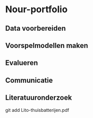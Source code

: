 # Nour-portfolio
## Data voorbereiden
## Voorspelmodellen maken
## Evalueren
## Communicatie
## Literatuuronderzoek
git add Lito-thuisbatterijen.pdf
